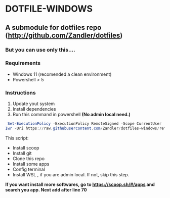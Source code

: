# DOTFILE-WINDOWS

## A submodule for dotfiles repo (http://github.com/Zandler/dotfiles)
### But you can use only this.... 

### Requirements

- Windows 11 (recomended a clean environment)
- Powershell > 5

### Instructions 

1. Update yout system
2. Install dependencies 
3. Run this command  in powershell **(No admin local need.)**

```powershell
 Set-ExecutionPolicy -ExecutionPolicy RemoteSigned -Scope CurrentUser
Iwr -Uri https://raw.githubusercontent.com/Zandler/dotfiles-windows/refs/heads/main/install.ps1 -OutFile install.ps1; ./install.ps1

```

This script:
- Install scoop
- Install git
- Clone this repo
- Install some apps
- Config terminal
- Install WSL , if you are admin local. If not, skip this step.

**If you want install more softwares, go to https://scoop.sh/#/apps and search you app. Next add after line 70**

